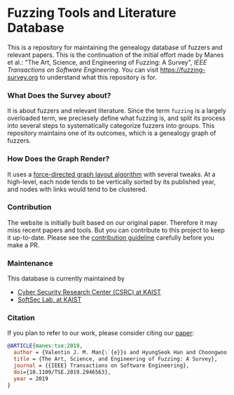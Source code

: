 Fuzzing Tools and Literature Database
===

This is a repository for maintaining the genealogy database of fuzzers and
relevant papers. This is the continuation of the initial effort made by Manes et
al.: "The Art, Science, and Engineering of Fuzzing: A Survey", *IEEE
Transactions on Software Engineering*. You can visit https://fuzzing-survey.org
to understand what this repository is for.

### What Does the Survey about?

It is about fuzzers and relevant literature. Since the term `fuzzing` is a
largely overloaded term, we preciesely define what fuzzing is, and
split its process into several steps to systematically categorize fuzzers into
groups. This repository maintains one of its outcomes, which is a genealogy
graph of fuzzers.

### How Does the Graph Render?

It uses a [force-directed graph layout
algorithm](https://en.wikipedia.org/wiki/Force-directed_graph_drawing) with
several tweaks. At a high-level, each node tends to be vertically sorted by its
published year, and nodes with links would tend to be clustered.

### Contribution

The website is initially built based on our original paper. Therefore it may
miss recent papers and tools. But you can contribute to this project to keep it
up-to-date. Please see the [contribution guideline](CONTRIBUTING.md) carefully
before you make a PR.

### Maintenance

This database is currently maintained by
- [Cyber Security Research Center (CSRC) at KAIST](https://csrc.kaist.ac.kr/)
- [SoftSec Lab. at KAIST](https://softsec.kaist.ac.kr/)

### Citation

If you plan to refer to our work, please consider citing our
[paper](https://softsec.kaist.ac.kr/~sangkilc/papers/manes-tse19.pdf):

```bibtex
@ARTICLE{manes:tse:2019,
  author = {Valentin J. M. Man{\`{e}}s and HyungSeok Han and Choongwoo Han and Sang Kil Cha and Manuel Egele and Edward J. Schwartz and Maverick Woo},
  title = {The Art, Science, and Engineering of Fuzzing: A Survey},
  journal = {{IEEE} Transactions on Software Engineering},
  doi={10.1109/TSE.2019.2946563},
  year = 2019
}
```
